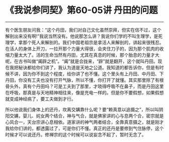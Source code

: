 # 《我说参同契》第60-05讲 丹田的问题

------

有个医生朋友问我：“这个丹田，我们对自己文化虽然崇拜，但实在信不过，这个解剖出来没有啊!”我说当然没有。他说那怎么讲？我说你们学的不叫生理学，是死理学，拿那个死人来解剖的。我们中国老祖宗是拿活人来解剖的，讲起来很残忍。在活人的身体上开刀，一拉开那个力量大得很，会夹住刀子的，因为那个肌肉的收缩力量太大了。活的生命当然有丹田，尤其在真息的时候，那个胎息的力量才大呢，在古书叫做“阖辟之机”。“阖”就是合拢来，“辟”就是翻开，这个就叫丹田。现在我把秘诀都给你们讲了，我认为道是天地之公道。我知道的都告诉你，但是有时候不讲，因为你不到这个程度，给你讲了也不懂。这个里头有上丹田、中丹田、下丹田，你没有工夫也没有打开气脉，所以不懂，你打开了就懂。其实那里除了有根骨头外，真有个丹田吗？可是工夫到了那里，才晓得呼吸不在鼻子，而是丹田这里在呼吸，那真是与天地精神相往来，像是充电一样的。但是你不要假想，如果假想就变成神经病了，要工夫做到才行。

所以他说我们身体上的还丹，坎离交媾靠什么呢？要“赖真意以追摄之”，所以叫阴阳交媾，婴儿、姹女两个结合，神与气合，就是佛家讲的心与息两个合，密宗就是心风合一，天台宗讲心息相依。道家讲的神气两者结合，全靠真意摄之，就是刚才我给你们讲的，都透露过了，可是你们不懂。真正的还丹是要修到气住脉停，这个时候才可以说还丹。修禅宗的这个时候可以说妄念不起了，暂时无念了。